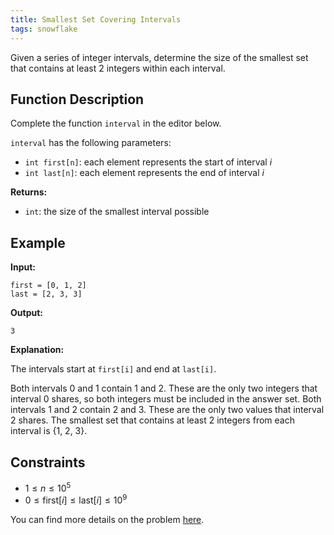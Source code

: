 ```yaml
---
title: Smallest Set Covering Intervals
tags: snowflake
---
```


Given a series of integer intervals, determine the size of the smallest set that contains at least 2 integers within each interval.

## Function Description

Complete the function `interval` in the editor below.

`interval` has the following parameters:
- `int first[n]`: each element represents the start of interval $i$
- `int last[n]`: each element represents the end of interval $i$

**Returns:**
- `int`: the size of the smallest interval possible

## Example

**Input:**
```plainview
first = [0, 1, 2]
last = [2, 3, 3]
```
**Output:**
```plainview
3
```

**Explanation:**

The intervals start at `first[i]` and end at `last[i]`.

Both intervals 0 and 1 contain 1 and 2. These are the only two integers that interval 0 shares, so both integers must be included in the answer set. Both intervals 1 and 2 contain 2 and 3. These are the only two values that interval 2 shares. The smallest set that contains at least 2 integers from each interval is {1, 2, 3}.

## Constraints

- $1 \leq n \leq 10^5$
- $0 \leq \text{first}[i] \leq \text{last}[i] \leq 10^9$

You can find more details on the problem [here](https://www.fastprep.io/problems/smallest-set-covering-intervals).

